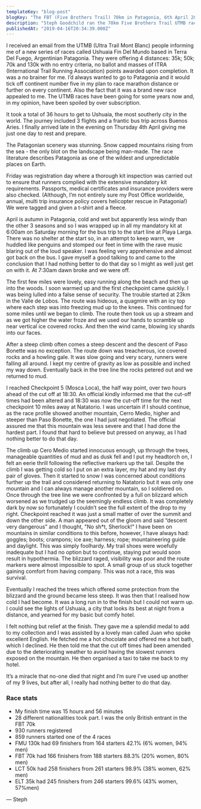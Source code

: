 ```yaml
---
templateKey: "blog-post"
blogKey: "The FBT (Five Brothers Trail) 70km in Patagonia, 6th April 2019"
description: "Steph Goodchild ran the 70km Five Brothers Trail UTMB race in Argentinian Patagonia on 6th April 2019. Now read the ramblings of a mad woman...!"
publishedAt: "2019-04-16T20:34:39.000Z"
---
```

I received an email from the UTMB (Ultra Trail Mont Blanc) people informing me of a new series of races called Ushuaia Fin Del Mundo based in Terra Del Fuego, Argentinian Patagonia. They were offering 4 distances: 35k; 50k; 70k and 130k with no entry criteria, no ballot and masses of ITRA (International Trail Running Association) points awarded upon completion. It was a no brainer for me. I’d always wanted to go to Patagonia and it would tick off continent number five in my plan to race marathon distance or further on every continent. Also the fact that it was a brand new race appealed to me. The UTMB races have been going for some years now and, in my opinion, have been spoiled by over subscription.
 
It took a total of 36 hours to get to Ushuaia, the most southerly city in the world. The journey included 3 flights and a frantic bus trip across Buenos Aries. I finally arrived late in the evening on Thursday 4th April giving me just one day to rest and prepare.
 
The Patagonian scenery was stunning. Snow capped mountains rising from the sea - the only blot on the landscape being man-made. The race literature describes Patagonia as one of the wildest and unpredictable places on Earth.
 
Friday was registration day where a thorough kit inspection was carried out to ensure that runners complied with the extensive mandatory kit requirements. Passports, medical certificates and insurance providers were also checked. (Although, I’m not entirely sure my Post Office worldwide, annual, multi trip insurance policy covers helicopter rescue in Patagonia!) We were tagged and given a t-shirt and a fleece.
 
April is autumn in Patagonia, cold and wet but apparently less windy than the other 3 seasons and so I was wrapped up in all my mandatory kit at 6:00am on Saturday morning for the bus trip to the start line at Playa Larga. There was no shelter at the start so, in an attempt to keep warm, we huddled like penguins and stomped our feet in time with the rave music blaring out of the loud speaker. I was feeling very apprehensive and almost got back on the bus. I gave myself a good talking to and came to the conclusion that I had nothing better to do that day so I might as well just get on with it. At 7:30am dawn broke and we were off.
 
The first few miles were lovely, easy running along the beach and then up into the woods. I soon warmed up and the first checkpoint came quickly. I was being lulled into a false sense of security. The trouble started at 23km in the Valle de Lobos. The route was hideous, a quagmire with an icy top where each step was into freezing mud up to the knees. This continued for some miles until we began to climb. The route then took us up a stream and as we got higher the water froze and we used our hands to scramble up near vertical ice covered rocks. And then the wind came, blowing icy shards into our faces.
 
After a steep climb often comes a steep descent and the descent of Paso Bonette was no exception. The route down was treacherous, ice covered rocks and a howling gale. It was slow going and very scary, runners were falling all around. I kept my centre of gravity as low as possible and inched my way down. Eventually back in the tree line the rocks petered out and we returned to mud.
 
I reached Checkpoint 5 (Mosca Loca), the half way point, over two hours ahead of the cut off at 18:30. An official kindly informed me that the cut-off times had been altered and 18:30 was now the cut-off time for the next checkpoint 10 miles away at Natatorio. I was uncertain if I should continue, as the race profile showed another mountain, Cerro Medio, higher and steeper than Paso Bonette, the one I had just negotiated. The official assured me that this mountain was less severe and that I had done the hardest part. I found that hard to believe but pressed on anyway, as I had nothing better to do that day.
 
The climb up Cero Medio started innocuous enough, up through the trees, manageable quantities of mud and as dusk fell and I put my headtorch on, I felt an eerie thrill following the reflective markers up the tail. Despite the climb I was getting cold so I put on an extra layer, my hat and my last dry pair of gloves. Then it started to snow I was concerned about conditions further up the trail and considered returning to Natatorio but it was only one mountain and I can always manage another mountain, so I soldiered on. Once through the tree line we were confronted by a full on blizzard which worsened as we trudged up the seemingly endless climb. It was completely dark by now so fortunately I couldn’t see the full extent of the drop to my right. Checkpoint reached it was just a small matter of over the summit and down the other side. A man appeared out of the gloom and said “descent very dangerous” and I thought, "No sh*t, Sherlock!" I have been on mountains in similar conditions to this before, however, I have always had: goggles; boots; crampons; ice axe; harness; rope; mountaineering guide and daylight.  This was simply foolhardy. My trail shoes were woefully inadequate but I had no option but to continue, staying put would soon result in hypothermia. The blizzard raged, visibility was poor and the route markers were almost impossible to spot. A small group of us stuck together gaining comfort from having company. This was not a race, this was survival.
 
Eventually I reached the trees which offered some protection from the blizzard and the ground became less steep. It was then that I realised how cold I had become. It was a long run in to the finish but I could not warm up. I could see the lights of Ushuaia, a city that looks its best at night from a distance, and yearned for my basic but comfy hotel.
 
I felt nothing but relief at the finish. They gave me a splendid medal to add to my collection and I was assisted by a lovely man called Juan who spoke excellent English. He fetched me a hot chocolate and offered me a hot bath, which I declined. He then told me that the cut off times had been amended due to the deteriorating weather to avoid having the slowest runners exposed on the mountain. He then organised a taxi to take me back to my hotel.
 
It’s a miracle that no-one died that night and I’m sure I’ve used up another of my 9 lives, but after all, I really had nothing better to do that day.
 
### Race stats

* My finish time was 15 hours and 56 minutes
* 28 different nationalities took part. I was the only British entrant in the FBT 70k
* 930 runners registered
* 859 runners started one of the 4 races
* FMU 130k had 69 finishers from 164 starters 42.1% (6% women, 94% men)
* FBT 70k had 166 finishers from 188 starters 88.3% (20% women, 80% men)
* LCT 50k had 258 finishers from 261 starters 98.9% (38% women, 62% men)
* ELT 35k had 245 finishers from 246 starters 99.6% (43% women, 57%men)
 
&mdash; Steph
